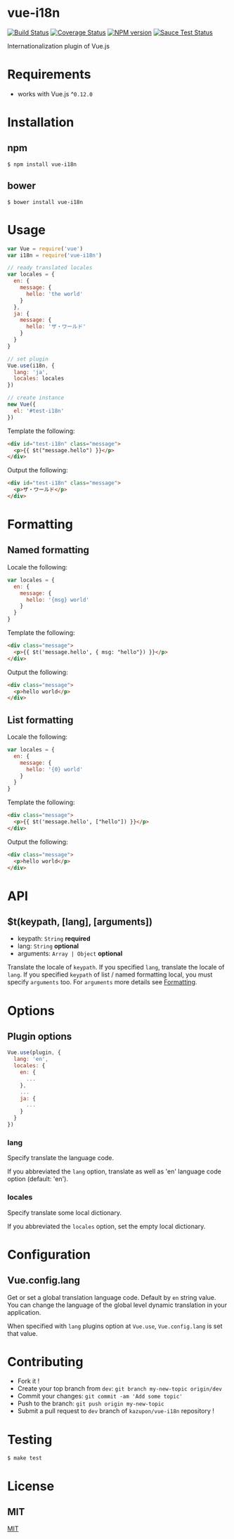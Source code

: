 # vue-i18n

[![Build Status](https://travis-ci.org/kazupon/vue-i18n.svg?branch=master)](https://travis-ci.org/kazupon/vue-i18n)
[![Coverage Status](https://img.shields.io/coveralls/kazupon/vue-i18n.svg)](https://coveralls.io/r/kazupon/vue-i18n?branch=master)
[![NPM version](https://badge.fury.io/js/vue-i18n.svg)](http://badge.fury.io/js/vue-i18n)
[![Sauce Test Status](https://saucelabs.com/buildstatus/vue-i18n)](https://saucelabs.com/u/vue-i18n)


Internationalization plugin of Vue.js


# Requirements
- works with Vue.js ^`0.12.0`


# Installation

## npm

```shell
$ npm install vue-i18n
```

## bower

```shell
$ bower install vue-i18n
```

# Usage

```javascript
var Vue = require('vue')
var i18n = require('vue-i18n')

// ready translated locales
var locales = {
  en: {
    message: {
      hello: 'the world'
    }
  },
  ja: {
    message: {
      hello: 'ザ・ワールド'
    }
  }
}

// set plugin
Vue.use(i18n, {
  lang: 'ja',
  locales: locales
})

// create instance
new Vue({
  el: '#test-i18n'
})
```

Template the following:

```html
<div id="test-i18n" class="message">
  <p>{{ $t("message.hello") }}</p>
</div>
```

Output the following:

```html
<div id="test-i18n" class="message">
  <p>ザ・ワールド</p>
</div>
```


# Formatting

## Named formatting

Locale the following:

```javascript
var locales = {
  en: {
    message: {
      hello: '{msg} world'
    }
  }
}
```

Template the following:

```html
<div class="message">
  <p>{{ $t('message.hello', { msg: "hello"}) }}</p>
</div>
```

Output the following:

```html
<div class="message">
  <p>hello world</p>
</div>
```

## List formatting

Locale the following:

```javascript
var locales = {
  en: {
    message: {
      hello: '{0} world'
    }
  }
}
```

Template the following:

```html
<div class="message">
  <p>{{ $t('message.hello', ["hello"]) }}</p>
</div>
```

Output the following:

```html
<div class="message">
  <p>hello world</p>
</div>
```


# API

## $t(keypath, [lang], [arguments])
- keypath: `String` **required**
- lang: `String` **optional**
- arguments: `Array | Object` **optional**

Translate the locale of `keypath`. If you specified `lang`, translate the locale of `lang`. If you specified `keypath` of list / named formatting local, you must specify `arguments` too. For `arguments` more details see [Formatting](https://github.com/kazupon/vue-i18n#formatting).


# Options

## Plugin options

```javascript
Vue.use(plugin, {
  lang: 'en',
  locales: {
    en: {
      ...
    },
    ...
    ja: {
      ...
    }
  }
})
```

### lang
Specify translate the language code.

If you abbreviated the `lang` option, translate as well as 'en' language code option (default: 'en').

### locales
Specify translate some local dictionary.

If you abbreviated the `locales` option, set the empty local dictionary.


# Configuration

## Vue.config.lang
Get or set a global translation language code. Default by `en` string value. You can change the language of the global level dynamic translation in your application.

When specified with `lang` plugins option at `Vue.use`, `Vue.config.lang` is set that value.


# Contributing
- Fork it !
- Create your top branch from `dev`: `git branch my-new-topic origin/dev`
- Commit your changes: `git commit -am 'Add some topic'`
- Push to the branch: `git push origin my-new-topic`
- Submit a pull request to `dev` branch of `kazupon/vue-i18n` repository !


# Testing

```shell
$ make test
```


# License

## MIT

[MIT](http://opensource.org/licenses/MIT)
